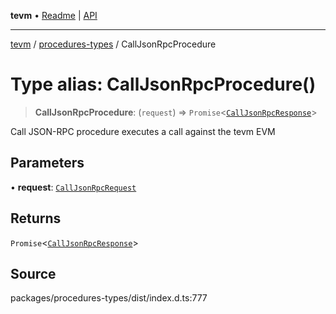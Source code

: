**tevm** • [Readme](../../README.md) \| [API](../../modules.md)

***

[tevm](../../README.md) / [procedures-types](../README.md) / CallJsonRpcProcedure

# Type alias: CallJsonRpcProcedure()

> **CallJsonRpcProcedure**: (`request`) => `Promise`\<[`CallJsonRpcResponse`](CallJsonRpcResponse.md)\>

Call JSON-RPC procedure executes a call against the tevm EVM

## Parameters

• **request**: [`CallJsonRpcRequest`](CallJsonRpcRequest.md)

## Returns

`Promise`\<[`CallJsonRpcResponse`](CallJsonRpcResponse.md)\>

## Source

packages/procedures-types/dist/index.d.ts:777
